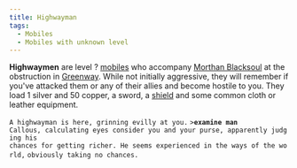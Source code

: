```yaml
---
title: Highwayman
tags:
  - Mobiles
  - Mobiles with unknown level
---
```

**Highwaymen** are level ? [mobiles](mobile "wikilink") who accompany
[Morthan Blacksoul](Morthan_Blacksoul "wikilink") at the obstruction in
[Greenway](Greenway "wikilink"). While not initially aggressive, they
will remember if you've attacked them or any of their allies and become
hostile to you. They load 1 silver and 50 copper, a sword, a
[shield](shield "wikilink") and some common cloth or leather equipment.

`A highwayman is here, grinning evilly at you.`
`>`**`examine man`**
`Callous, calculating eyes consider you and your purse, apparently judging his`
`chances for getting richer. He seems experienced in the ways of the world,`
`obviously taking no chances.`
 